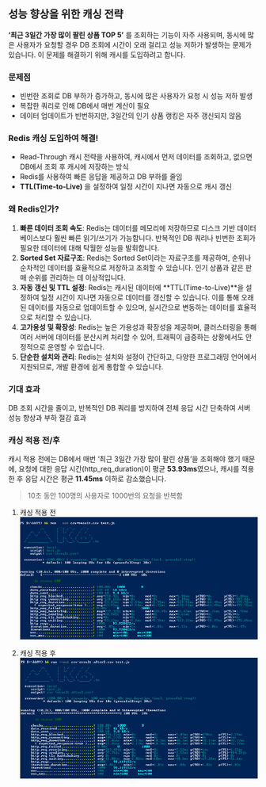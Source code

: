 ## 성능 향상을 위한 캐싱 전략

 **‘최근 3일간 가장 많이 팔린 상품 TOP 5’** 를 조회하는 기능이 자주 사용되며, 동시에 많은 사용자가 요청할 경우 DB 조회에 시간이 오래 걸리고 성능 저하가 발생하는 문제가 있습니다. 이 문제를 해결하기 위해 캐시를 도입하려고 합니다.


### 문제점
- 빈번한 조회로 DB 부하가 증가하고, 동시에 많은 사용자가 요청 시 성능 저하 발생
- 복잡한 쿼리로 인해 DB에서 매번 계산이 필요
- 데이터 업데이트가 빈번하지만, 3일간의 인기 상품 랭킹은 자주 갱신되지 않음

### Redis 캐싱 도입하여 해결!
- Read-Through 캐시 전략을 사용하여, 캐시에서 먼저 데이터를 조회하고, 없으면 DB에서 조회 후 캐시에 저장하는 방식
- Redis를 사용하여 빠른 응답을 제공하고 DB 부하를 줄임
- **TTL(Time-to-Live)** 을 설정하여 일정 시간이 지나면 자동으로 캐시 갱신

### 왜 Redis인가?
1. **빠른 데이터 조회 속도**: Redis는 데이터를 메모리에 저장하므로 디스크 기반 데이터베이스보다 훨씬 빠른 읽기/쓰기가 가능합니다. 반복적인 DB 쿼리나 빈번한 조회가 필요한 데이터에 대해 탁월한 성능을 발휘합니다.
2. **Sorted Set 자료구조**: Redis는 Sorted Set이라는 자료구조를 제공하여, 순위나 순차적인 데이터를 효율적으로 저장하고 조회할 수 있습니다. 인기 상품과 같은 판매 순위를 관리하는 데 이상적입니다.
3. **자동 갱신 및 TTL 설정**: Redis는 캐시된 데이터에 **TTL(Time-to-Live)**을 설정하여 일정 시간이 지나면 자동으로 데이터를 갱신할 수 있습니다. 이를 통해 오래된 데이터를 자동으로 업데이트할 수 있으며, 실시간으로 변동하는 데이터를 효율적으로 처리할 수 있습니다.
4. **고가용성 및 확장성**: Redis는 높은 가용성과 확장성을 제공하며, 클러스터링을 통해 여러 서버에 데이터를 분산시켜 처리할 수 있어, 트래픽이 급증하는 상황에서도 안정적으로 운영할 수 있습니다.
5. **단순한 설치와 관리**: Redis는 설치와 설정이 간단하고, 다양한 프로그래밍 언어에서 지원되므로, 개발 환경에 쉽게 통합할 수 있습니다.

### 기대 효과
DB 조회 시간을 줄이고, 반복적인 DB 쿼리를 방지하여 전체 응답 시간 단축하여 서버 성능 향상과 부하 절감 효과

### 캐싱 적용 전/후
캐시 적용 전에는 DB에서 매번 ‘최근 3일간 가장 많이 팔린 상품’을 조회해야 했기 때문에, 요청에 대한 응답 시간(http_req_duration)이 평균 **53.93ms**였으나,
캐시를 적용한 후 응답 시간은 평균 **11.45ms** 이하로 감소했습니다.

>10초 동안 100명의 사용자로 1000번의 요청을 반복함  

1. 캐싱 적용 전
    ![test_before](/src/main/resources/img/test_before.PNG)


2. 캐싱 적용 후
  ![test_after.PNG](/src/main/resources/img/test_after.PNG)
